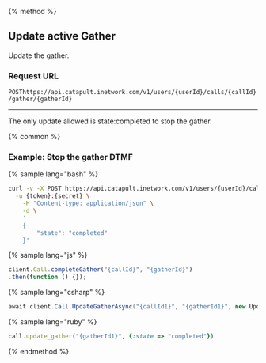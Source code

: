 {% method %}

## Update active Gather
Update the gather.

### Request URL

<code class="post">POST</code>`https://api.catapult.inetwork.com/v1/users/{userId}/calls/{callId}/gather/{gatherId}`

---

<aside class="notice">
The only update allowed is state:completed to stop the gather.
</aside>

{% common %}

### Example: Stop the gather DTMF

{% sample lang="bash" %}

```bash
curl -v -X POST https://api.catapult.inetwork.com/v1/users/{userId}/calls/{callId}/gather/{gatherId} \
  -u {token}:{secret} \
	-H "Content-type: application/json" \
    -d \
	'
	{
		"state": "completed"
	}'
```

{% sample lang="js" %}

```js
client.Call.completeGather("{callId}", "{gatherId}")
.then(function () {});
```

{% sample lang="csharp" %}

```csharp
await client.Call.UpdateGatherAsync("{callId1}", "{gatherId1}", new UpdateGatherData {State = CallGatherState.Completed});
```

{% sample lang="ruby" %}

```ruby
call.update_gather("{gatherId1}", {:state => "completed"})
```
{% endmethod %}

